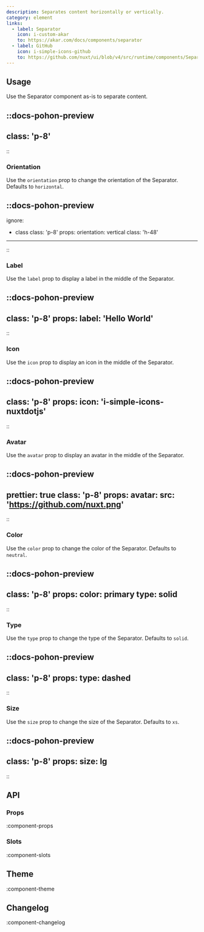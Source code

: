 ```yaml
---
description: Separates content horizontally or vertically.
category: element
links:
  - label: Separator
    icon: i-custom-akar
    to: https://akar.com/docs/components/separator
  - label: GitHub
    icon: i-simple-icons-github
    to: https://github.com/nuxt/ui/blob/v4/src/runtime/components/Separator.vue
---
```


## Usage

Use the Separator component as-is to separate content.

::docs-pohon-preview
---
class: 'p-8'
---
::

### Orientation

Use the `orientation` prop to change the orientation of the Separator. Defaults to `horizontal`.

::docs-pohon-preview
---
ignore:
  - class
class: 'p-8'
props:
  orientation: vertical
  class: 'h-48'
---
::

### Label

Use the `label` prop to display a label in the middle of the Separator.

::docs-pohon-preview
---
class: 'p-8'
props:
  label: 'Hello World'
---
::

### Icon

Use the `icon` prop to display an icon in the middle of the Separator.

::docs-pohon-preview
---
class: 'p-8'
props:
  icon: 'i-simple-icons-nuxtdotjs'
---
::

### Avatar

Use the `avatar` prop to display an avatar in the middle of the Separator.

::docs-pohon-preview
---
prettier: true
class: 'p-8'
props:
  avatar:
    src: 'https://github.com/nuxt.png'
---
::

### Color

Use the `color` prop to change the color of the Separator. Defaults to `neutral`.

::docs-pohon-preview
---
class: 'p-8'
props:
  color: primary
  type: solid
---
::

### Type

Use the `type` prop to change the type of the Separator. Defaults to `solid`.

::docs-pohon-preview
---
class: 'p-8'
props:
  type: dashed
---
::

### Size

Use the `size` prop to change the size of the Separator. Defaults to `xs`.

::docs-pohon-preview
---
class: 'p-8'
props:
  size: lg
---
::

## API

### Props

:component-props

### Slots

:component-slots

## Theme

:component-theme

## Changelog

:component-changelog
